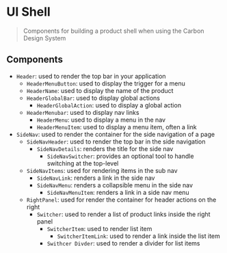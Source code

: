 # UI Shell

> Components for building a product shell when using the Carbon Design System

## Components

- `Header`: used to render the top bar in your application
  - `HeaderMenuButton`: used to display the trigger for a menu
  - `HeaderName`: used to display the name of the product
  - `HeaderGlobalBar`: used to display global actions
    - `HeaderGlobalAction`: used to display a global action
  - `HeaderMenubar`: used to display nav links
    - `HeaderMenu`: used to display a menu in the nav
    - `HeaderMenuItem`: used to display a menu item, often a link
- `SideNav`: used to render the container for the side navigation of a page
  - `SideNavHeader`: used to render the top bar in the side navigation
    - `SideNavDetails`: renders the title for the side nav
      - `SideNavSwitcher`: provides an optional tool to handle switching at the
        top-level
  - `SideNavItems`: used for rendering items in the sub nav
    - `SideNavLink`: renders a link in the side nav
    - `SideNavMenu`: renders a collapsible menu in the side nav
      - `SideNavMenuItem`: renders a link in a side nav menu
  - `RightPanel`: used for render the container for header actions on the right
    - `Switcher`: used to render a list of product links inside the right panel
      - `SwitcherItem`: used to render list item
        - `SwitcherItemLink`: used to render a link inside the list item
      - `Swithcer Divder`: used to render a divider for list items
